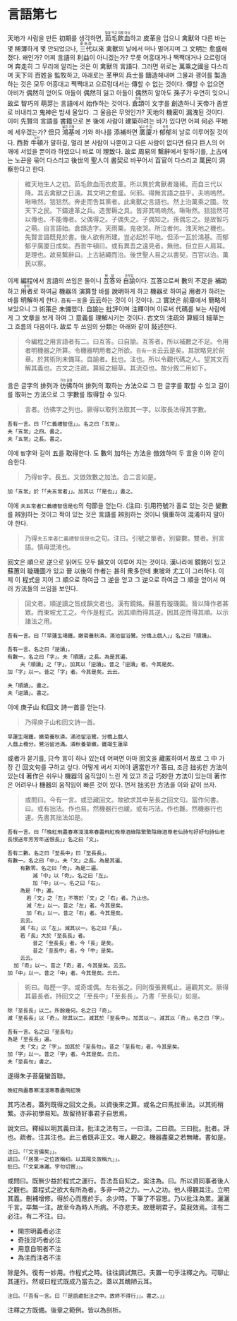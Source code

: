 # 言語第七

天地가 사람을 만든 初期를 생각하면, <ruby>茹毛飮血<rt>털을 먹고 피를 마심</rt></ruby>하고 皮革을 입으니 禽獸와 다른 바는 몇 稀薄하게 몇 안되었으나, <ruby>三代<rt>夏商周</rt></ruby>以來 禽獸의 날에서 떠나 멀어지며 그 文明는 愈盛해졌다. 왜인가? 어찌 言語의 利益이 아니겠는가? 무릇 어흥대거나 짹짹대거나 으르렁대며 奔走히 그 무리에 알리는 것은 이 禽獸의 言語다. 그러면 위로는 萬乘之國을 다스리며 天下의 百姓을 監牧하고, 아래로는 革甲의 兵士를 鑄造해내며 그물과 괭이를 製造하는 것은 모두 어흥대고 짹짹대고 으르렁대서는 傳할 수 없는 것이다. 傳할 수 없으면 아비가 偶然히 얻어도 아들이 偶然히 잃고 아들이 偶然히 알아도 孫子가 우연히 잊으니 故로 智巧의 萌芽는 言語에서 始作하는 것이다. <ruby>倉頡<rt>창힐</rt></ruby>이 文字를 創造하니 天帝가 좁쌀로 비내리고 鬼神은 밤새 울었다. 그 울음은 무엇인가? 天地의 機密이 漏洩된 것이다. 이미 先賢의 言語를 書籍으로 본 後에 사람이 建築하려는 바가 있다면 어찌 何必 平地에 세우겠는가? 但只 <ruby>鴻基<rt>넓은 기틀</rt></ruby>에 기와 하나를 添補하면 <ruby>廣廈<rt>넓고 큰 집</rt></ruby>가 <ruby>郁郁<rt>욱욱</rt></ruby>히 날로 이루어질 것이다. 西哲 <ruby>牛頓<rt>뉴턴</rt></ruby>가 말하길, 멀리 본 사람이 나뿐이고 다른 사람이 없다면 但只 巨人의 어깨에 서있을 뿐이라 하였으니 바로 이 理致다. 故로 周易의 繫辭에서 말하기를, 上古에는 노끈을 묶어 다스리고 後世의 聖人이 書契로 바꾸어서 百官이 다스리고 萬民이 洞察한다고 한다. 

> 維天地生人之初。茹毛飲血而衣皮葦。所以異於禽獸者幾稀。而自三代以降。其去禽獸之日遠。其文明之愈盛。何邪。得無言語之益乎。夫嗚嗚然。啾啾然。狺狺然。奔走而吿其黨者。此禽獸之言語也。然上治萬乘之國。牧天下之民。下鑄達革之兵。造罟耨之具。皆非其嗚嗚然。啾啾然。狺狺然可以傳也。不能傳者。父偶得之。子偶失之。子偶知之。孫偶忘之。是故智巧之萌。自言語始。倉頡造字。天雨粟。鬼夜哭。所泣者何。洩天地之機也。先賢言語既見於書。後人欲有所建。豈必起於平地。但添一瓦於鴻基。而郁郁乎廣廈日成矣。西哲牛頓曰。或有異吾之遠見者。無他。但立巨人肩耳。是理也。故易繫辭曰。上古結繩而治。後世聖人易之以書契。百官以治。萬民以察。

이제 編程에서 言語의 쓰임은 둘이니 <ruby>互答<rt>對話</rt></ruby>와 <ruby>自諭<rt>혼잣말</rt></ruby>이다. 互答으로써 數의 不足을 補助하고 <ruby>用者<rt>유저</rt></ruby>로 하여금 機器의 演算할 바를 說明하게 하고 機器로 하여금 用者가 하려는 바를 明解하게 한다. `吾有一言`을 云云하는 것이 이 것이다. 그 實狀은 前章에서 簡略히 보았으니 그 術策은 未備했다. 自諭는 批評이며 注釋이며 이로써 代碼를 보는 사람에게 그 文章을 보게 하여 그 意義를 理解시키는 것이다. 古文의 注疏와 算經의 細草는 그 흐름의 다음이다. 故로 두 쓰임의 分類는 아래와 같이 敍述한다.

> 今編程之用言語者有二。曰互答。曰自諭。互答者。所以補數之不足。令用者明機器之所算。令機器明用者之所欲。`吾有一言`云云是矣。其狀略見於前章。於其術則未備耳。自諭者。批也。注也。所以令觀代碼之人。望其文而解其義也。古文之注疏。算經之細草。其流亞也。故分敘二用如下。

言은 글字의 排列과 <ruby>彷彿<rt>거의 같음</rt></ruby>하여 排列의 取하는 方法으로 그 한 글字를 取할 수 있고 길이를 取하는 方法으로 그 字數를 取得할 수 있다.
> 言者。彷彿字之列也。厥得以取列法取其一字。以取長法得其字數。

```
吾有一言。曰「「仁義禮智信」」。名之曰「五常」。
夫「五常」之四。書之。
夫「五常」之長。書之。
```

이에 `智`字와 길이 五를 取得한다. 도 數의 加하는 方法을 倣效하여 두 言을 이와 같이 合한다.
> 乃得`智`字。長五。又倣效數之加法。合二言如是。

```
加「五常」於「「夫五常者」」。加其以「「是也」」書之。
```

이에 `夫五常者仁義禮智信是也`의 句節을 얻는다. (注曰: 引用符號가 홀로 있는 것은 變數를 辨別하는 것이고 짝이 있는 것은 言語를 辨別하는 것이니 愼重하여 混淆하지 말아야 한다.
> 乃得`夫五常者仁義禮智信是也`之句。注曰。引號之單者。別變數。雙者。別言語。慎毋混淆也。

回文은 順으로 逆으로 읽어도 모두 韻文이 이루어 지는 것이다. 漢나라에 鏡銘이 있고 蘇蕙의 璇璣圖가 있고 晉 以後의 作者는 甚히 衆多한데 東坡와 尤工이 그러하다. 이제 이 程式을 지어 그 順으로 하여금 그 逆을 얻고 그 逆으로 하여금 그 順을 얻어서 여러 方法들의 쓰임을 보인다. 

> 回文者。順逆讀之皆成韻文者也。漢有鏡銘。蘇蕙有璇璣圖。晉以降作者甚眾。而東坡尤工之。今作是程式。因其順而得其逆。因其逆而得其順。以示諸法之用。

```
吾有一言。曰「「旱蓮生竭鑊。嫩菊養秋潾。滿池留浴鷺。分橋上戲人」」名之曰「順讀」。

吾有一言。名之曰「逆讀」。
有數一。名之曰「字」。夫「順讀」之長。為是其遍。
	夫「順讀」之「字」。加其以「逆讀」。昔之「逆讀」者。今其是矣。
加「字」以一。昔之「字」者。今其是矣。云云。

夫「順讀」。書之。
夫「逆讀」。書之。
```

이에 庚子山 和回文 詩一首를 얻는다.
> 乃得庾子山和回文詩一首。

```
旱蓮生竭鑊。嫩菊養秋潾。滿池留浴鷺。分橋上戲人
人戲上橋分。鷺浴留池滿。潾秋養菊嫩。鑊竭生蓮旱
```

或者가 묻기를, 只今 言이 하나 있는데 어쩌면 아마 回文을 藏匿하여서 故로 그 中 가장 긴 回文句를 구하고 싶다. 어떻게 써서 지어야 適當한가? 答曰, 조금 拙劣한 方法이 있는데 著作은 쉬우나 機器의 움직임이 느린 게 있고 조금 巧妙한 方法이 있는데 著作은 어려우나 機器의 움직임이 빠른 것이 있다. 먼저 拙劣한 方法을 이와 같이 쓰자.

> 或問曰。今有一言。或恐藏回文。故欲求其中至長之回文句。當作何書。曰。或有拙法。作也易。然機器行也緩。或有巧法。作也難。然機器行也速。先書其拙法如是。

```
吾有一言。曰「「晚紅飛盡春寒淺淺寒春盡飛紅晚尊酒綠陰繁繁陰綠酒尊老仙詩句好好句詩仙老長恨送年芳芳年送恨長」」名之曰「文」。

吾有二數。名之曰「至長中」曰「至長長」。
有數一。名之曰「中」。夫「文」之長。為是其遍。
	有數零。名之曰「奇」。為是二遍。
		減「中」以「奇」。名之曰「左」。
		加「中」以一。名之曰「右」。
    為是「中」遍。
      若「文」之「左」不等於「文」之「右」者。乃止也。
      減「左」以一。昔之「左」者。今其是矣。
      加「右」以一。昔之「右」者。今其是矣。
    云云。
    減「右」以「左」。減其以一。名之曰「長」。
    若「長」大於「至長長」者。
    	昔之「至長長」者。今「長」是矣。
    	昔之「至長中」者。今「中」是矣。
    云云。
  加「奇」以一。昔之「奇」者。今其是矣。云云。
加「中」以一。昔之「中」者。今其是矣。云云。
```


> 術曰。每歷一字。或奇或偶。左右張之。同則復張異輒止。遍觀其文。厥得其最長者。持回文之「至長中」「至長長」。乃書「至長句」如是。

```
除「至長長」以二。所餘幾何。名之曰「奇」。
減「至長長」以「奇」。除其以二。減其於「至長中」。加其以一。減其以「奇」。名之曰「字」。

吾有一言。名之曰「至長句」
為是「至長長」遍。
	夫「文」之「字」。加其於「至長句」。昔之「至長句」者。今其是矣。
加「字」以一。昔之「字」者。今其是矣。云云。
夫「至長句」書之。
```

遂得朱子菩薩蠻首聯。

```
晚紅飛盡春寒淺淺寒春盡飛紅晚
```

其巧法者。蓋列既得之回文之長。以資後來之算。或名之曰馬拉車法。以其術稍繁。亦非初學易知。故留待好事君子自思焉。

說文曰。釋經以明其義曰注。批注之法有三。一曰注。二曰疏。三曰批。批者。評也。疏者。注其注也。此三者既非正文。唯人觀之。機器盡棄之若無睹。書如是。

```
注曰。「「文言備矣」」。
疏曰。「「居第一之位故稱初。以其陽爻故稱九」」。
批曰。「「文氣淋灕。字句切實」」。
```

或問曰。既無少益於程式之運行。吾法吾自知之。奚注為。曰。所以資同事者後人之觀也。蓋程式之欲大有所為者。多非一時之力。一人之功。他人得觀其注。立明其義。刪補增修。得於心而應於手。余少時。下筆了不容思。乃以批注為累。灑灑千言。卒無一注。故至今為時人所病。不亦悲夫。故聰明君子。莫我效焉。注有二必注。有二不注。曰。

- 開宗明義者必注
- 奇技淫巧者必注
- 用意自明者不注
- 為注而注者不注

除是外。復有一妙用。作程式之時。往往調試無已。夫置一句乎注釋之內。可聊止其運行。然或曰程式既成乃當去之。蓋以其醜陋云耳。

```
注曰。「「吾有一言。曰「「是語處批注之中。故終不得行」」。書之。」」
```

注釋之方既備。後章之範例。皆以為剖析。
